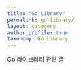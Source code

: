 ```yaml
---
title: "Go Library"
permalink: go-library/
layout: category
author_profile: true
taxonomy: Go Library
---
```


Go 라이브러리 관련 글